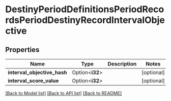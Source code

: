 # DestinyPeriodDefinitionsPeriodRecordsPeriodDestinyRecordIntervalObjective

## Properties

Name | Type | Description | Notes
------------ | ------------- | ------------- | -------------
**interval_objective_hash** | Option<**i32**> |  | [optional]
**interval_score_value** | Option<**i32**> |  | [optional]

[[Back to Model list]](../README.md#documentation-for-models) [[Back to API list]](../README.md#documentation-for-api-endpoints) [[Back to README]](../README.md)


